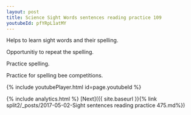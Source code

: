 ```yaml
---
layout: post
title: Science Sight Words sentences reading practice 109
youtubeId: pfYRpL1atMY
---
```

 
 
Helps to learn sight words and their spelling.

Opportunitiy to repeat the spelling. 

Practice spelling. 
 
Practice for spelling bee competitions. 
 
{% include youtubePlayer.html id=page.youtubeId %}
 
 
{% include analytics.html %} 
[Next]({{ site.baseurl }}{% link  split2/_posts/2017-05-02-Sight sentences reading practice 475.md%})
 
